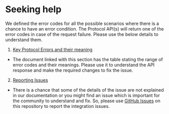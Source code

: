 # Seeking help

We defined the error codes for all the possible scenarios where there is a chance to have an error condition. The Protocol API(s) will return one of the error codes in case of the request failure. Please use the below details to understand them.

1. [Key Protocol Errors and their meaning](https://docs.google.com/document/d/1737Ykj6VhXdzRYXCBg9UcOlpSudHRjQBBHwRaEQMIZI/edit)

* The document linked with this section has the table stating the range of error codes and their meanings. Please use it to understand the API response and make the required changes to fix the issue.

2. [Reporting Issues](https://github.com/Swasth-Digital-Health-Foundation/hcx-platform/issues)

* There is a chance that some of the details of the issue are not explained in our documentation or you might find an issue which is important for the community to understand and fix. So, please use [GitHub Issues](https://github.com/Swasth-Digital-Health-Foundation/hcx-platform/issues) on this repository to report the integration issues.
